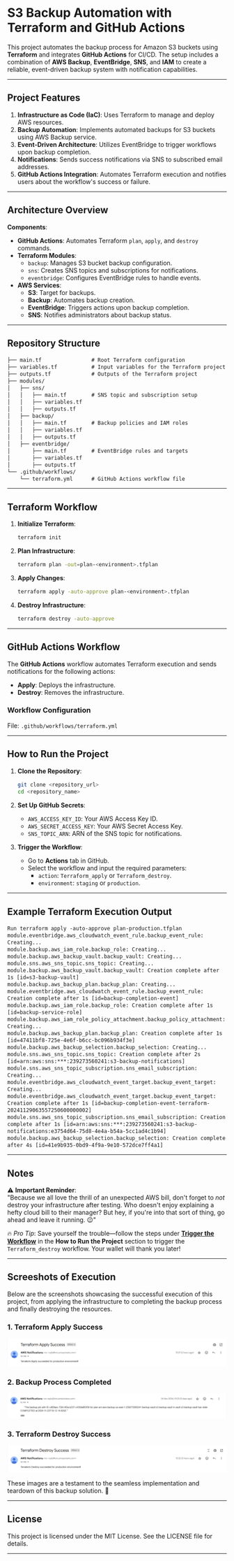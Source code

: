 # S3 Backup Automation with Terraform and GitHub Actions

This project automates the backup process for Amazon S3 buckets using **Terraform** and integrates **GitHub Actions** for CI/CD. The setup includes a combination of **AWS Backup**, **EventBridge**, **SNS**, and **IAM** to create a reliable, event-driven backup system with notification capabilities.

---

## Project Features
1. **Infrastructure as Code (IaC)**: Uses Terraform to manage and deploy AWS resources.
2. **Backup Automation**: Implements automated backups for S3 buckets using AWS Backup service.
3. **Event-Driven Architecture**: Utilizes EventBridge to trigger workflows upon backup completion.
4. **Notifications**: Sends success notifications via SNS to subscribed email addresses.
5. **GitHub Actions Integration**: Automates Terraform execution and notifies users about the workflow's success or failure.

---

## Architecture Overview

**Components**:
- **GitHub Actions**: Automates Terraform `plan`, `apply`, and `destroy` commands.
- **Terraform Modules**:
  - `backup`: Manages S3 bucket backup configuration.
  - `sns`: Creates SNS topics and subscriptions for notifications.
  - `eventbridge`: Configures EventBridge rules to handle events.
- **AWS Services**:
  - **S3**: Target for backups.
  - **Backup**: Automates backup creation.
  - **EventBridge**: Triggers actions upon backup completion.
  - **SNS**: Notifies administrators about backup status.

---

## Repository Structure

```
├── main.tf                # Root Terraform configuration
├── variables.tf           # Input variables for the Terraform project
├── outputs.tf             # Outputs of the Terraform project
├── modules/
│   ├── sns/
│   │   ├── main.tf        # SNS topic and subscription setup
│   │   ├── variables.tf
│   │   ├── outputs.tf
│   ├── backup/
│   │   ├── main.tf        # Backup policies and IAM roles
│   │   ├── variables.tf
│   │   ├── outputs.tf
│   ├── eventbridge/
│       ├── main.tf        # EventBridge rules and targets
│       ├── variables.tf
│       ├── outputs.tf
└── .github/workflows/
    └── terraform.yml      # GitHub Actions workflow file
```

---

## Terraform Workflow
1. **Initialize Terraform**:
   ```bash
   terraform init
   ```
2. **Plan Infrastructure**:
   ```bash
   terraform plan -out=plan-<environment>.tfplan
   ```
3. **Apply Changes**:
   ```bash
   terraform apply -auto-approve plan-<environment>.tfplan
   ```
4. **Destroy Infrastructure**:
   ```bash
   terraform destroy -auto-approve
   ```

---

## GitHub Actions Workflow

The **GitHub Actions** workflow automates Terraform execution and sends notifications for the following actions:
- **Apply**: Deploys the infrastructure.
- **Destroy**: Removes the infrastructure.

### Workflow Configuration
File: `.github/workflows/terraform.yml`

---

## How to Run the Project

1. **Clone the Repository**:
   ```bash
   git clone <repository_url>
   cd <repository_name>
   ```

2. **Set Up GitHub Secrets**:
   - `AWS_ACCESS_KEY_ID`: Your AWS Access Key ID.
   - `AWS_SECRET_ACCESS_KEY`: Your AWS Secret Access Key.
   - `SNS_TOPIC_ARN`: ARN of the SNS topic for notifications.

3. **Trigger the Workflow**:
   - Go to **Actions** tab in GitHub.
   - Select the workflow and input the required parameters:
     - `action`: `Terraform_apply` or `Terraform_destroy`.
     - `environment`: `staging` or `production`.

---
## Example Terraform Execution Output

```plaintext
Run terraform apply -auto-approve plan-production.tfplan
module.eventbridge.aws_cloudwatch_event_rule.backup_event_rule: Creating...
module.backup.aws_iam_role.backup_role: Creating...
module.backup.aws_backup_vault.backup_vault: Creating...
module.sns.aws_sns_topic.sns_topic: Creating...
module.backup.aws_backup_vault.backup_vault: Creation complete after 1s [id=s3-backup-vault]
module.backup.aws_backup_plan.backup_plan: Creating...
module.eventbridge.aws_cloudwatch_event_rule.backup_event_rule: Creation complete after 1s [id=backup-completion-event]
module.backup.aws_iam_role.backup_role: Creation complete after 1s [id=backup-service-role]
module.backup.aws_iam_role_policy_attachment.backup_policy_attachment: Creating...
module.backup.aws_backup_plan.backup_plan: Creation complete after 1s [id=47411bf8-725e-4e6f-b6cc-bc096b934f3e]
module.backup.aws_backup_selection.backup_selection: Creating...
module.sns.aws_sns_topic.sns_topic: Creation complete after 2s [id=arn:aws:sns:***:239273560241:s3-backup-notifications]
module.sns.aws_sns_topic_subscription.sns_email_subscription: Creating...
module.eventbridge.aws_cloudwatch_event_target.backup_event_target: Creating...
module.eventbridge.aws_cloudwatch_event_target.backup_event_target: Creation complete after 1s [id=backup-completion-event-terraform-20241129063557250600000002]
module.sns.aws_sns_topic_subscription.sns_email_subscription: Creation complete after 1s [id=arn:aws:sns:***:239273560241:s3-backup-notifications:e3754d64-75d8-4e4a-b54a-5cc1ad4c1b94]
module.backup.aws_backup_selection.backup_selection: Creation complete after 4s [id=41e9b935-0bd9-4f9a-9e10-572dce7ff4a1]
```
---

## Notes  

⚠️ **Important Reminder**:  
"Because we all love the thrill of an unexpected AWS bill, don't forget to *not* destroy your infrastructure after testing. Who doesn't enjoy explaining a hefty cloud bill to their manager? But hey, if you're into that sort of thing, go ahead and leave it running. 😉"  

🔥 *Pro Tip*: Save yourself the trouble—follow the steps under [**Trigger the Workflow**](#trigger-the-workflow) in the **How to Run the Project** section to trigger the `Terraform_destroy` workflow. Your wallet will thank you later!  

---

## Screeshots of Execution  

Below are the screenshots showcasing the successful execution of this project, from applying the infrastructure to completing the backup process and finally destroying the resources.  

### 1. Terraform Apply Success  
![Terraform Apply Success](assets/apply-success.PNG)  

### 2. Backup Process Completed  
![Backup Completed](assets/backup-completed.PNG)  

### 3. Terraform Destroy Success  
![Terraform Destroy Success](assets/destroy-success.PNG)  

These images are a testament to the seamless implementation and teardown of this backup solution. 🎉  

---

## License
This project is licensed under the MIT License. See the LICENSE file for details.

--- 
